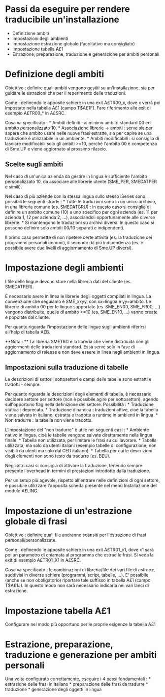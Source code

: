 # Passi da eseguire per rendere traducibile un'installazione
- Definizione ambiti
- Impostazioni degli ambienti
- Impostazione estrazione globale (facoltativo ma consigliato)
- Impostazione tabella A£1
- Estrazione, preparazione, traduzione e generazione per ambiti personali

# Definizione degli ambiti

Obiettivo :  definire quali ambiti vengono gestiti su un'installazione, sia per guidare le estrazioni che per il reperimento delle traduzioni.

Come :  definendo le apposite schiere in una exit A£TR00_x, dove x verrà poi impostato nella tabella A£1 (campo T$A£1F). Fare riferimento alle exit di esempio A£TR00_\* in A£SRC.

Cosa va specificato : 
 \* Ambiti definiti :  al minimo ambito standard 00 ed ambito personalizzato 10.
 \* Associazione librerie -> ambiti :  serve sia per sapere che ambito usare nelle nuove frasi estratte, sia per capire se una traduzione è utilizzabile in un ambiente.
 \* Ambiti modificabili :  si consiglia di lasciare modificabili solo gli ambiti >=10, perchè l'ambito 00 è competenza di Sme.UP e viene aggiornato al prossimo rilascio.

## Scelte sugli ambiti

Nel caso di un'unica azienda da gestire in lingua è sufficiente l'ambito personalizzato 10, da associare alle librerie utente (SME_PER, SMEDATPER e simili).

Nel caso di più aziende con la stessa lingua sullo stesso iSeries sono possibili le seguenti strade : 
 \* Tutte le traduzioni sono in un unico archivio, in una libreria comune (es. SMEDATGRU) :  in questo caso si consiglia di definire un ambito comune (10) e uno specifico per ogni azienda (es. 11 per azienda 1, 12 per azienda 2, ...), associandoli opportunamente alle diverse librerie.
 \* Si mantengono le traduzioni su archivi diversi. In questo caso si possono definire solo ambiti 00/10 separati e indipendenti.

Il primo caso permette di non ripetere certe attività (es. la traduzione dei programmi personali comuni), il secondo dà più indipendenza (es. è possibile avere due livelli di aggiornamento di Sme.UP diversi).

# Impostazione degli ambienti

I file delle lingue devono stare nella libreria dati del cliente (es. SMEDATPER).

È necessario avere in linea le librerie degli oggetti compilati in lingua. La convenzione che seguiamo è SME_xxyy, con xx=lingua e yy=ambito. Le librerie di ambito 00 per le lingue supportate (es. SME_EN00, SME_FR00, ...) vengono distribuite, quelle di ambito >=10 (es. SME_EN10, ...) vanno create e popolate dal cliente.

Per quanto riguarda l'impostazione delle lingue sugli ambienti riferirsi all'help di tabella A£B.

**Nota : **
La libreria SMETRD è la libreria che viene distribuita con gli aggiormenti delle traduzioni standard. Essa serve solo in fase di aggiornamento di release e non deve essere in linea negli ambienti in lingua.

## Impostazioni sulla traduzione di tabelle

Le descrizioni di settori, sottosettori e campi delle tabelle sono estratti e tradotti - sempre.

Per quanto riguarda le descrizioni degli elementi di tabella, è necessario decidere settore per settore (non è possibile agire per sottosettori), agendo sull'opportuno flag nella definizione del settore. Possibilità : 
 \* Traduzione statica :  deprecata.
 \* Traduzione dinamica :  traduzioni attive, cioè la tabella viene salvata in italiano, estratta e tradotta a runtime in ambienti in lingua.
 \* Non tradurre :  la tabella non viene tradotta.

L'impostazione del "non tradurre" è utile nei seguenti casi : 
 \* Ambiente nativo in lingua, cioè le tabelle vengono salvate direttamente nella lingua finale.
 \* Tabella non utilizzata, per limitare le frasi su cui lavorare.
 \* Tabella utilizzata, ma solo da utenti italiani (esempio tabelle di configurazione, non visibili da utenti ma solo dal CED italiano).
 \* Tabella per cui le descrizioni degli elementi non sono testo da tradurre (es. B£U).

Negli altri casi si consiglia di attivare la traduzione, tenendo sempre presente l'overhead in termini di prestazioni introdotto dalla traduzione.

Per un setup più agevole, rispetto all'entrare nelle definizioni di ogni settore, è possibile utilizzare l'apposita scheda presente nel menù Installazione del modulo A£LING.

# Impostazione di un'estrazione globale di frasi

Obiettivo :  definire quali file andranno scansiti per l'estrazione di frasi personali/personalizzate.

Come :  definendo le apposite schiere in una exit A£TR01_x1, dove x1 sarà poi un parametro di chiamata al programma che estrae le frasi. Si veda la exit di esempio A£TR01_X1 in A£SRC.

Cosa va specificato :  le combinazioni di libreria/file dei vari file di estrarre, suddivisi in diverse schiere (programmi, script, tabelle, ...).
E' possibile (anche se non obbligatorio) riportare tale suffisso in tabella A£1 (campo T$A£1J). In questo modo non sarà necessario indicarla nei vari lanci di estrazione.

# Impostazione tabella A£1

Configurare nel modo più opportuno per le proprie esigenze la tabella A£1

# Estrazione, preparazione, traduzione e generazione per ambiti personali
Una volta configurato correttamente, eseguire i 4 passi fondamentali : 
\* estrazione delle frasi in italiano
\* preparazione delle frasi da tradurre
\* traduzione
\* generazione degli oggetti in lingua
